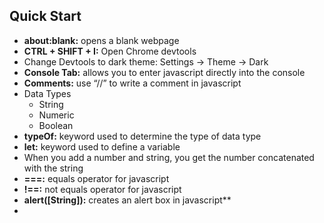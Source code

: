 ﻿## Quick Start
- **about:blank:** opens a blank webpage
- **CTRL + SHIFT + I:** Open Chrome devtools
- Change Devtools to dark theme: Settings → Theme → Dark
- **Console Tab:** allows you to enter javascript directly into the console
- **Comments:** use “//” to write a comment in javascript
- Data Types
  - String
  - Numeric
  - Boolean
- **typeOf:** keyword used to determine the type of data type
- **let:** keyword used to define a variable
- When you add a number and string, you get the number concatenated with the string
- **===:** equals operator for javascript
- **!==:** not equals operator for javascript
- **alert([String]):** creates an alert box in javascript\*\*
- **<script>:** element links to a javascript file
- **CTRL + O → index.html:** opens the html file on the blank webpage (about:blank)
- If you change your javascript file in VSCode and then reload on the webpage, the js code executes immediately
- ` `**const**: Use this keyword when declaring javascript constants
- **let:** Use this keyword when declaring javascript variables

## Strings
- **[string].length:** length of string
- **[string].charAt([x]):** get position of string at index x
- **[string].indexOf([str]):** get index where first letter of first occurrence of that string is
- **[string].lastIndexOf([str]):** get index where first letter of last occurrence of that string is
- **[string].slice([x1,x2]):** display the substring starting from index x1 to x2
- **[string].toUpperCase():** display the string in uppercase
- **[string].toLowerCase():** display the string in lowercase
- **[string].includes([str])):** returns true if the string includes string str
- **[string].split([str]):** split the string into an array of substrings with str not included
- **[string].trim():** removes all trailing and leading whitespace characters

## Integers
- **Number.isNaN([str])):** [str] is NaN, however, it returns false because it checks is value NaN (true) && is value a number data type (false) where (true && false) === false
- **Number.isInteger([str]):** determines if the input is an integer
- **Number.parseFloat([str]):** convert string to float. If a number cannot be parsed, NaN
- **Number.parseInt([str]):** convert string to integer. If a number cannot be parsed, NaN
- **[float].toFixed([x]);** Returns a string rounded to [x] decimal places
- **[float].toString():** convert number to string

## Math Library
- **Math.PI:** generate pi
- **Math.trunc(Math.PI):** remove the decimal part of a number
- **Math.floor(Math.PI):** round down to the nearest integer
- **Math.pow([x1], [x2]):** [x1] raised to the power of [x2]
- **Math.min([x1], [x2], [x3]):** the smallest number
- **Math.max([x1], [x2], [x3]):** the largest number
- **Math.random():** random number between 0 and 1. Inclusive of 0, exclusive of 1

## If and Switch Statements
- Use ``if using ${[var]} to print out the variable (ex.`Yes, we have ${soup} today.`)

## Ternary Operators
- condition ? ifTrue : ifFalse;

## User Input
- **alert([str]):** Shows a message box with a message
- **let var = confirm("Ok === True\nCancel === False"):** hows a message box with a message and button where you can choose what happens when OK is clicked
- **let var = prompt([str]):** Shows a prompt box with a message, input field, and OK and Cancel buttons. If no data is entered, null is returned, so check for that

## Functions
- **function funcName([x1], [x2]) { }:** simple javascript function
- **let var = function funcName([x1], [x2]) { }:** assign variable to function
- **var = (x1, x2) => { };:** arrow function syntax
- **funcName(x1,x2):** how to call a function

## Arrays
- **[array].length:** length of the array
- **[array[array.length - 1]]:** last item in the array
- **[array[1]]:** first item in the array
- **[array].push():** add items to the array
- **[array].pop():** remove items from the end of the array
- **[array].unshift:** add items to the beginning of array
- **[array].shift:** remove items from the beginning of array
- **delete [array[x]]:** delete item [x] from the array
- **[array].splice([x],[x]):** delete item [x] from the array and shift other elements to fill it
- **[array].splice([x], 0, [item]):** add an [item] to the array at index [x]
- **[array].splice([x],[x], [item]):** replace item [x] on the array with item [item]
- **[array].slice([x1],[x2]):** extract sub-array from index [x1] inclusive to [x2] exclusive
- **[array].reverse():** reverse the order of the array
- **[array].join():** convert array to string
- **[str].split([str]):** convert string to array
- **[array1].concat([array2]):** concatenate [array2] to [array1]

## Objects
- Key-value pairs → const myObj = {[varName] : [value]};
- Anonymous Function Syntax:
  - action: function() {
    - return ‘Time for {this.beverage.morning}’;
  - }
- Properties: the key-value pairs that make up an object
  - You can access properties
  - They can be public, private, packaged private, or protected
  - You can put properties within properties
  - Can be anonymous functions
- **[objectName].[function]():** Access anonymous functions of the object
- **const [varName] = Object.create([objectName]):** assign an object to a variable
- **[varName].[newKey] = [value]:** assign a new property to the object
- **[varName].[objectKey]:** access an existing property with inheritance
- **Object.keys([objectName]):** access all the keys of the object
- **Object.values([objectName]):** access all the values of the object
- **for (let [iterateVariable] in [objectName]) {}:** loop through the keys in the object
- **iterateVariable:** access the key using the loop
- **objectName[iterateVariable]:** access the value using the loop
- **[objectName].hasOwnProperty(“[objectKey]”):** see if the key is present in the object
- **delete [objectName].[objectKey]:** delete the property from the object
- **const{[objectKey]} = [objectName]:** Pull the key out of the object
- **function [funcName]({[objectKey]}) {return `${[objectKey]} … `}:** make a function out of the pulled out object key
- **console.log([funcName]([objectName])):** utilize the function that uses pulled out key

## Classes
- **Syntactic Sugar:** Does not change anything functionally about javascript
- **class [className] {}:** create a class
- **constructor([varName], [varName]) {}:** create a constructor function for the class
- **[getterName]() {return this.[keyName]}:** getter method for javascript
- **[setterName]() {this.[keyName] = [keyName]}:** setter method for javascript
- **[functionName]() {}:** create a function for the class object

## JSON
- **JSON.stringify([objectName]):** convert object into JSON
- **JSON.parse([jsonName]):** convert JSON to object

## Errors
- **“use strict”:** enable strict mode for the javascript file
- **Type Error:** when you reassign a constant variable
- **Syntax Error:** when code is syntactically incorrect
- **Reference Error:** when a variable without a type is outputted to the console
- **try {} catch{}:** used to handle errors in javascript
- **console.log([errorName]):** catch a string error
- **console.warn([errorName]):** catch a warn error
- **console.table([errorName]):** catch a table error
- **console.error([errorName]):** catch a catch error
- **throw new Error(“[str]”)**: throw an error
- **err.name:** access the type of error
- **err.message:** access the message of the error
- **err.stack:** access the stack trace of the error
- **try {} catch{} finally {}:** used to handle errors but also execute something whether an error is thrown or not

## Document Object Model (DOM)
- **HTML DOM:** DOM specific to HTML pages
- **Nodes:** are everything in the HTML dom (more nodes than HTML elements)

### Selectors
- **document.getElementById([id]):** select an html element object
- **document.querySelector(#[id]):** select an html element object
- **document.getElementsByClassName([id]):** returns an HTMLCollection of elements with the class with the [id]
- **document.getElementsByClassName([class]):** returns a NodeList of elements with the class of [class].
- **[id].querySelectorAll(“div”):** returns a NodeList of div elements within the element with the specific [id]
- **[id].getElementsByTagName(“div”):** returns a HTMLCollection of div elements within the element with the specific [id]
- **[id].querySelectorAll("div:nth-of-type(2n)"):** returns a NodeList of even div elements within the element with the specific [id]

### Inheritance
- **[var].parentElement:** returns the parent element
- **[var].parentElement.children:** returns HTMLCollection of all the children of the parent
- **[var].parentElement.hasChildNodes():** returns true if the parent element has child node
- **[var].parentElement.childNodes:** returns a NodeList of all the children of the parent
- **[var].parentElement.lastChild:** returns the last child node of the parent element
- **[var].parentElement.lastElementChild:** returns the last child element of the parent
- **[var].parentElement.firstChild:** returns the first child node of the parent element
- **[var].parentElement.firstElementChild:** returns the first child element of the parent
- **[var].nextSibling:** returns the next sibling node
- **[var].nextElementSibling:** returns the next sibling element
- **[var].previousSibling:** returns the previous sibling node
- **[var].previousElementSibling:** returns the previous sibling element

### DOM Manipulation
- **[var].style.display = “[css]”:** whether to display an element and how it is displayed
- **[var].style.backgroundColor = “[css]”**: change the background color of an element
- **[var].style.width = “[css]”**: change the width of an element
- **[var].style.height = “[css]”**: change the height of an element
- **[var].style.margin = “[css]”**: change the margin of an element
- **[var].style.justifyContent = “[css]”:** change the alignment of an element
- **[var].style.alignItems= “[css]”:** change the alignment of an element
- **[var].textContent = [str]:** change the text content of an element
- **[var].innerHTML = `[str]`**: change the html elements within an html element

## Event Listeners
- **defer:** use this keyword in the html script tag to load html DOM before javascript
- **addEventListener([name], [functionName], false):** create an event listener
  - **false:** bubble where it works from the innermost element
  - **true:** capture where it works from the outermost element
- **addEventListener(“click”, [functionName], false):** create a click event listener
- **addEventListener(“mouseover”, [functionName], false):** create a mouse in event list
- **addEventListener(“mouseout”, [functionName], false):** create a mouse out event list
- **addEventListener(“readystatechange”, [functionName], false):** create DOM event list
- **addEventListener(“submit”, [functionName], false):** a form accepts a submit event listener by default
- **removeEventListener(“click”, [functionName], false):** remove the non-anonymous function from the previous event listener that had it
- **event.target:** refers to whatever event you targeted (usually clicked on), AND NOT the element you added the event listener to
- **addEventListener(“click”, (event) => {}):** add an anonymous arrow function to listener
- **event.target.textContent:** access the element text and change it
- **event.target.readyState === “complete”:** check to see if DOM has loaded
- **initApp():** a common function that kicks off your application that is responsible for loading other event listeners and interacting with the DOM
- **event.stopPropagation():** do not execute the next event after this event
- **[element].classList.toggle([action]):** change between two states of the element
- **[element].classList.add([action]):** add a state to the element
- **[element].classList.remove([action]):** permanently delete a state from the element
- **[varName] === [str] ? [varName] = [str] : [varName] = [str]:** another way to toggle but for text
- **event.preventDefault():** prevent flashing or reloading the form when submitting info

## Web Storage API
- **window.alert():** send a pop up alert
- **window.location:** access the website URL
- **Inspect → Application → Storage:** check what is stored in your session
- Session storage, local storage, and web storage only store string data, and if it is not string data, then they will attempt to convert it to string data (just like JSON)
- Thus, storing JSON is the ideal way to store items
- **sessionStorage.setItem():** set items to the session storage
- **sessionStorage.getItem():** get items to the session storage
- **localStorage.setItem():** set items to the local storage
- **localStorage.getItem():** get items to the local storage
- **Session Storage:** the storage that is cached for this session
- **Local Storage:** persistent data that stays even when the website is closed and relaunched
- **localStorage.removeItem([storageName]):** remove an item from local storage
- **localStorage.clear():** remove all items from local storage
- **localStorage.length:** find out how many items are in a local storage
- **localStorage.key([index]):** get the item you want from local storage

## Modules
- **type=“module”:** add this to the script tag in the html to use modules. Automatically applies the defer keyword which tells to load the DOM before the javascript. Automatically applies strict mode to javascript.
- **export default [functionName]:** Allows you to export functions from one javascript file for use in another javascript file. Every javascript module can have one default export. You can also export inline by removing the const, adding the ‘export default’ keyword before the ‘function’ keyword, and also removing the arrow.
- **export {[funcName], [funcName], …}:** export other functions in addition to the default. You can also export inline by adding the ‘export’ keyword before the ‘const’ keyword.
- **import [defaultSomething] from “[filepathOfJSFile]”:** import a default function
- **import {[something] as [name], [funcName] as [name]} from “[filepathOfJSFile]”:** import multiple functions and rename it
- **import \* as [name] from “[filepathOfJSFile]”:** import all functions from the file. The [name] is treated as a class. If you are doing this, it is recommended to not export a default function from the [JSFile], else you would have to call ‘default()’ instead of the name of the function itself, which could get confusing when you are importing multiple files and therefore have multiple default functions.
- **Babble:** for older javascript projects where you can transfer/translate modern javascript code into older javascript syntax that will work in older browsers
- **Webpack/Parcel:** often used with babble as a bundler to wee dand bundle all javascript code into one packaged JAR file

## Higher Order Functions
- Takes one or more functions as an argument/parameter
- Returns a function as a result
- **forEach([iterator[):** if you do not need a specific iterator. Better than for loops.
- **filter([iterator]):** only return the iterator that meets the criteria in the body
- **map([iterator]):** perform an operation on the feature and return the result
- **reduce([iterator]):** use an operator parameter to perform an operation

## Async/Await/Promises
- **callback():** call a function that will in turn call another function.
- **Callback Hell:** when there are funcs inside funcs, your code can become hard to follow
- **Promises:** a way to execute functions within functions without callbacks. Delivers async code where it can execute two different blocks of code at once
- **Promise((resolve, reject) => {if ([condition] {resolve()} else {reject()}}):** create a new promise object and built a reject and resolve function
- **Thennable:** a way to get the promise value
- **[promiseName].then(value => {console.log(value)}):** get the value of the promise
- **[promiseName].then(value => {console.log(value)}).catch(err => {console.log(err)}):** if the promise is unsuccessful and throws an error, catch it and output the error message
- **fetch([API]):** method fetches a response using an API uri. Returns a promise.
- **response.json():** convert the response from the fetch method to JSON. returns a promise.
- **const [funcName] = async () => {}:** create a async arrow function
- **Await:** always await promises if other code needs to execute after long running promises are executed. Must be used within an async function.

## Regex
- **regexr.com:** website to practice capturing regex expressions
- **[enl]:** match e, n, and l individually
- **[^enl]:** match everything except e, n, and l individually
- **[a-z]:** select a range of letters from a to z
- **[0-9]:** select a range of numbers from 0 to 9
- **.:** select everything except newline characters
- **\w:** select all word and number characters
- **\W:** select everything except for word and number characters
- **\d:** select all number characters
- **\D:** select all characters except for numbers
- **\s:** select all whitespace characters including tabs and line breaks
- **\S:** select everything except for whitespace
- **[\s\S]:** select everything
- **^I:** select every I at the beginning of a line
- **d$:** select every d at the end of a line
- **\:** escape special characters such as periods
- **(old):** capture a string ‘old’ using regex and possibly extract them
- **(?:old):** select ‘old’ but do not capture it
- **g(?=old):** only select the letter ‘g’ where it is followed by ‘old’
- **g(?!old):** only select the letter ‘g’ where it is not followed by ‘old’
- **/m:** multiline
- **/g:** global flag where it finds all matches
- (Look Up More If You Have the Time)
